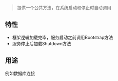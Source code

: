 > 提供一个公共方法，在系统启动和停止时自动调用

## 特性

- 框架逻辑加载完毕，服务启动之前调用Bootstrap方法
- 服务停止后加载Shutdown方法

## 用途

例如数据库连接


